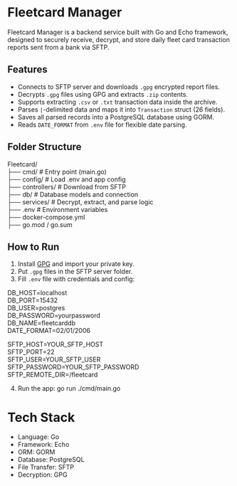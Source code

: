 # Fleetcard Manager

Fleetcard Manager is a backend service built with Go and Echo framework, designed to securely receive, decrypt, and store daily fleet card transaction reports sent from a bank via SFTP.

## Features

- Connects to SFTP server and downloads `.gpg` encrypted report files.
- Decrypts `.gpg` files using GPG and extracts `.zip` contents.
- Supports extracting `.csv` or `.txt` transaction data inside the archive.
- Parses `|`-delimited data and maps it into `Transaction` struct (26 fields).
- Saves all parsed records into a PostgreSQL database using GORM.
- Reads `DATE_FORMAT` from `.env` file for flexible date parsing.

## Folder Structure

Fleetcard/  
├── cmd/ # Entry point (main.go)  
├── config/ # Load .env and app config  
├── controllers/ # Download from SFTP  
├── db/ # Database models and connection  
├── services/ # Decrypt, extract, and parse logic  
├── .env # Environment variables  
├── docker-compose.yml  
├── go.mod / go.sum  

## How to Run

1. Install [GPG](https://gnupg.org) and import your private key.
2. Put `.gpg` files in the SFTP server folder.
3. Fill `.env` file with credentials and config:  
  
DB_HOST=localhost  
DB_PORT=15432  
DB_USER=postgres  
DB_PASSWORD=yourpassword  
DB_NAME=fleetcarddb  
DATE_FORMAT=02/01/2006  
  
SFTP_HOST=YOUR_SFTP_HOST   
SFTP_PORT=22  
SFTP_USER=YOUR_SFTP_USER  
SFTP_PASSWORD=YOUR_SFTP_PASSWORD  
SFTP_REMOTE_DIR=/fleetcard  
  
4. Run the app: go run ./cmd/main.go  
  
# Tech Stack

- Language: Go
- Framework: Echo
- ORM: GORM
- Database: PostgreSQL
- File Transfer: SFTP
- Decryption: GPG
